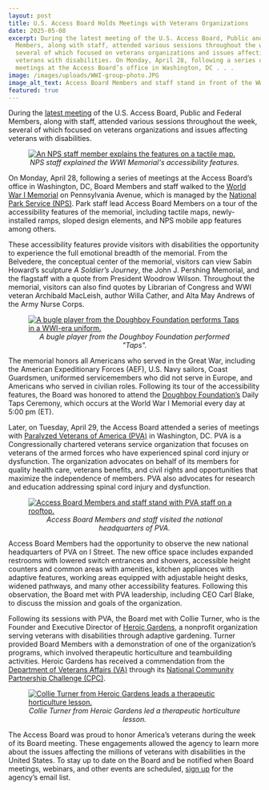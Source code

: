 ```yaml
---
layout: post
title: U.S. Access Board Holds Meetings with Veterans Organizations
date: 2025-05-08
excerpt: During the latest meeting of the U.S. Access Board, Public and Federal
  Members, along with staff, attended various sessions throughout the week,
  several of which focused on veterans organizations and issues affecting
  veterans with disabilities. On Monday, April 28, following a series of
  meetings at the Access Board’s office in Washington, DC . . .
image: /images/uploads/WWI-group-photo.JPG
image_alt_text: Access Board Members and staff stand in front of the WWI Memorial.
featured: true
---
```

During the [latest meeting](https://www.access-board.gov/news/2025/04/30/elver-ariza-silva-and-michael-brennan-elected-as-chair-and-vice-chair-to-u-s-access-board/) of the U.S. Access Board, Public and Federal Members, along with staff, attended various sessions throughout the week, several of which focused on veterans organizations and issues affecting veterans with disabilities.

<figure class="img-right">
  <a href="{{ site.baseurl }}/images/uploads/WWI-map-demo.JPG">
    <img src="{{ site.baseurl }}/images/uploads/WWI-map-demo.JPG" alt="An NPS staff member explains the features on a tactile map." class="center">
  </a>
  <figcaption style="text-align:center">
    <em>NPS staff explained the WWI Memorial's accessibility features.</em>
  </figcaption>
</figure>

On Monday, April 28, following a series of meetings at the Access Board’s office in Washington, DC, Board Members and staff walked to the [World War I Memorial](https://www.nps.gov/wwim/index.htm) on Pennsylvania Avenue, which is managed by the [National Park Service (NPS)](https://www.nps.gov/index.htm). Park staff lead Access Board Members on a tour of the accessibility features of the memorial, including tactile maps, newly-installed ramps, sloped design elements, and NPS mobile app features among others.

These accessibility features provide visitors with disabilities the opportunity to experience the full emotional breadth of the memorial. From the Belvedere, the conceptual center of the memorial, visitors can view Sabin Howard’s sculpture *A Soldier’s Journey*, the John J. Pershing Memorial, and the flagstaff with a quote from President Woodrow Wilson. Throughout the memorial, visitors can also find quotes by Librarian of Congress and WWI veteran Archibald MacLeish, author Willa Cather, and Alta May Andrews of the Army Nurse Corps.

<figure class="img-left">
  <a href="{{ site.baseurl }}/images/uploads/WWI-doughboys-performance.JPG">
    <img src="{{ site.baseurl }}/images/uploads/WWI-doughboys-performance.JPG" alt="A bugle player from the Doughboy Foundation performs Taps in a WWI-era uniform." class="center">
  </a>
  <figcaption style="text-align:center">
    <em>A bugle player from the Doughboy Foundation performed "Taps".</em>
  </figcaption>
</figure>

The memorial honors all Americans who served in the Great War, including the American Expeditionary Forces (AEF), U.S. Navy sailors, Coast Guardsmen, uniformed servicemembers who did not serve in Europe, and Americans who served in civilian roles. Following its tour of the accessibility features, the Board was honored to attend the [Doughboy Foundation’s](https://doughboy.org/) Daily Taps Ceremony, which occurs at the World War I Memorial every day at 5:00 pm (ET).

Later, on Tuesday, April 29, the Access Board attended a series of meetings with [Paralyzed Veterans of America (PVA)](https://pva.org/) in Washington, DC. PVA is a Congressionally chartered veterans service organization that focuses on veterans of the armed forces who have experienced spinal cord injury or dysfunction. The organization advocates on behalf of its members for quality health care, veterans benefits, and civil rights and opportunities that maximize the independence of members. PVA also advocates for research and education addressing spinal cord injury and dysfunction.

<figure class="img-right">
  <a href="{{ site.baseurl }}/images/uploads/PVA-group-photo.JPG">
    <img src="{{ site.baseurl }}/images/uploads/PVA-group-photo.JPG" alt="Access Board Members and staff stand with PVA staff on a rooftop." class="center">
  </a>
  <figcaption style="text-align:center">
    <em>Access Board Members and staff visited the national headquarters of PVA.</em>
  </figcaption>
</figure>

Access Board Members had the opportunity to observe the new national headquarters of PVA on I Street. The new office space includes expanded restrooms with lowered switch entrances and showers, accessible height counters and common areas with amenities, kitchen appliances with adaptive features, working areas equipped with adjustable height desks, widened pathways, and many other accessibility features. Following this observation, the Board met with PVA leadership, including CEO Carl Blake, to discuss the mission and goals of the organization.

Following its sessions with PVA, the Board met with Collie Turner, who is the Founder and Executive Director of [Heroic Gardens](https://heroicgardens.org/), a nonprofit organization serving veterans with disabilities through adaptive gardening. Turner provided Board Members with a demonstration of one of the organization’s programs, which involved therapeutic horticulture and teambuilding activities. Heroic Gardens has received a commendation from the [Department of Veterans Affairs (VA)](https://www.va.gov/) through its [National Community Partnership Challenge (CPC)](https://www.va.gov/HEALTHPARTNERSHIPS/cpc/index.asp).

<figure class="img-left">
  <a href="{{ site.baseurl }}/images/uploads/PVA-heroic-gardens-demo.JPG">
    <img src="{{ site.baseurl }}/images/uploads/PVA-heroic-gardens-demo.JPG" alt="Collie Turner from Heroic Gardens leads a therapeutic horticulture lesson." class="center">
  </a>
  <figcaption style="text-align:center">
    <em>Collie Turner from Heroic Gardens led a therapeutic horticulture lesson.</em>
  </figcaption>
</figure>

The Access Board was proud to honor America’s veterans during the week of its Board meeting. These engagements allowed the agency to learn more about the issues affecting the millions of veterans with disabilities in the United States. To stay up to date on the Board and be notified when Board meetings, webinars, and other events are scheduled, [sign up](https://public.govdelivery.com/accounts/USACCESS/subscriber/qualify?commit=Subscribe&topic_id=USACCESS_1) for the agency’s email list.
